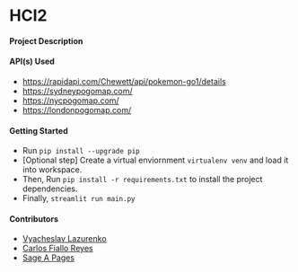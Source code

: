 # HCI2
#### Project Description

#### API(s) Used
- https://rapidapi.com/Chewett/api/pokemon-go1/details
- https://sydneypogomap.com/
- https://nycpogomap.com/
- https://londonpogomap.com/
#### Getting Started
- Run ``` pip install --upgrade pip ```
- [Optional step] Create a virtual enviornment ``` virtualenv venv ``` and load it into workspace.
- Then, Run ``` pip install -r requirements.txt ``` to install the project dependencies.
- Finally, ``` streamlit run main.py ```

#### Contributors
- [Vyacheslav Lazurenko](https://github.com/SlavLazurenko)
- [Carlos Fiallo Reyes](https://github.com/carly96)
- [Sage A Pages](https://github.com/sagepages) 
